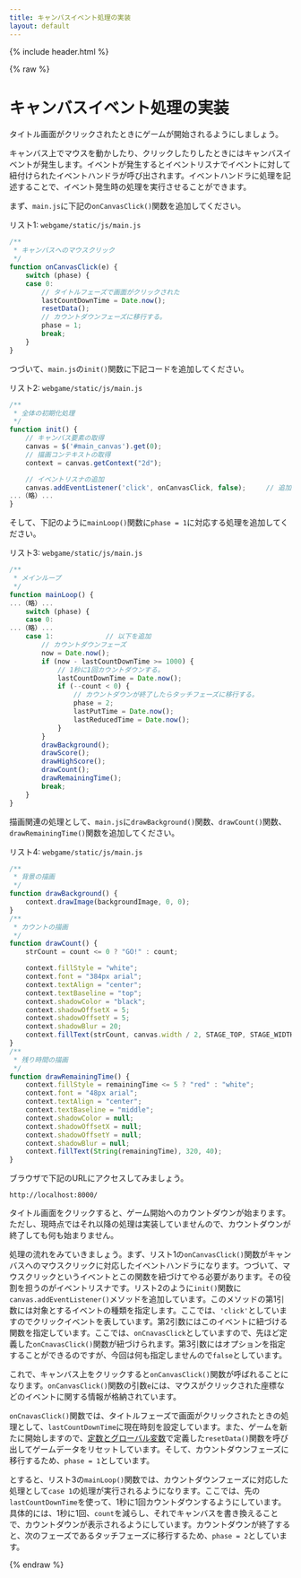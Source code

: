 ```yaml
---
title: キャンバスイベント処理の実装
layout: default
---
```


{% include header.html %}

{% raw %}

# キャンバスイベント処理の実装

タイトル画面がクリックされたときにゲームが開始されるようにしましょう。

キャンバス上でマウスを動かしたり、クリックしたりしたときにはキャンバスイベントが発生します。イベントが発生するとイベントリスナでイベントに対して紐付けられたイベントハンドラが呼び出されます。イベントハンドラに処理を記述することで、イベント発生時の処理を実行させることができます。

まず、`main.js`に下記の`onCanvasClick()`関数を追加してください。

リスト1: `webgame/static/js/main.js`
```js
/**
 * キャンバスへのマウスクリック
 */
function onCanvasClick(e) {
    switch (phase) {
    case 0:
	    // タイトルフェーズで画面がクリックされた
        lastCountDownTime = Date.now();
	    resetData();
	    // カウントダウンフェーズに移行する。
	    phase = 1;
	    break;
    }
}
```

つづいて、`main.js`の`init()`関数に下記コードを追加してください。

リスト2: `webgame/static/js/main.js`
```js
/**
 * 全体の初期化処理
 */
function init() {
    // キャンバス要素の取得
    canvas = $('#main_canvas').get(0);
    // 描画コンテキストの取得
    context = canvas.getContext("2d");

    // イベントリスナの追加
    canvas.addEventListener('click', onCanvasClick, false);     // 追加
...（略）...
}
```

そして、下記のように`mainLoop()`関数に`phase = 1`に対応する処理を追加してください。

リスト3: `webgame/static/js/main.js`
```js
/**
 * メインループ
 */
function mainLoop() {
...（略）...
    switch (phase) {
    case 0:
...（略）...
    case 1:             // 以下を追加
        // カウントダウンフェーズ
        now = Date.now();
        if (now - lastCountDownTime >= 1000) {
            // 1秒に1回カウントダウンする。
            lastCountDownTime = Date.now();
            if (--count < 0) {
                // カウントダウンが終了したらタッチフェーズに移行する。
                phase = 2;
                lastPutTime = Date.now();
                lastReducedTime = Date.now();
            }
        }
        drawBackground();
        drawScore();
        drawHighScore();
        drawCount();
        drawRemainingTime();
        break;
    }
}
```

描画関連の処理として、`main.js`に`drawBackground()`関数、`drawCount()`関数、`drawRemainingTime()`関数を追加してください。

リスト4: `webgame/static/js/main.js`
```js
/**
 * 背景の描画
 */
function drawBackground() {
    context.drawImage(backgroundImage, 0, 0);
}
/**
 * カウントの描画
 */
function drawCount() {
    strCount = count <= 0 ? "GO!" : count;

    context.fillStyle = "white";
    context.font = "384px arial";
    context.textAlign = "center";
    context.textBaseline = "top";
    context.shadowColor = "black";
    context.shadowOffsetX = 5;
    context.shadowOffsetY = 5;
    context.shadowBlur = 20;
    context.fillText(strCount, canvas.width / 2, STAGE_TOP, STAGE_WIDTH);
}
/**
 * 残り時間の描画
 */
function drawRemainingTime() {
    context.fillStyle = remainingTime <= 5 ? "red" : "white";
    context.font = "48px arial";
    context.textAlign = "center";
    context.textBaseline = "middle";
    context.shadowColor = null;
    context.shadowOffsetX = null;
    context.shadowOffsetY = null;
    context.shadowBlur = null;
    context.fillText(String(remainingTime), 320, 40);
}
```

ブラウザで下記のURLにアクセスしてみましょう。

`http://localhost:8000/`

タイトル画面をクリックすると、ゲーム開始へのカウントダウンが始まります。ただし、現時点ではそれ以降の処理は実装していませんので、カウントダウンが終了しても何も始まりません。

処理の流れをみていきましょう。まず、リスト1の`onCanvasClick()`関数がキャンバスへのマウスクリックに対応したイベントハンドラになります。つづいて、マウスクリックというイベントとこの関数を紐づけてやる必要があります。その役割を担うのがイベントリスナです。リスト2のように`init()`関数に`canvas.addEventListener()`メソッドを追加しています。このメソッドの第1引数には対象とするイベントの種類を指定します。ここでは、`'click'`としていますのでクリックイベントを表しています。第2引数にはこのイベントに紐づける関数を指定しています。ここでは、`onCnavasClick`としていますので、先ほど定義した`onCnavasClick()`関数が紐づけられます。第3引数にはオプションを指定することができるのですが、今回は何も指定しませんので`false`としています。

これで、キャンバス上をクリックすると`onCanvasClick()`関数が呼ばれることになります。`onCanvasClick()`関数の引数`e`には、マウスがクリックされた座標などのイベントに関する情報が格納されています。

`onCnavasClick()`関数では、タイトルフェーズで画面がクリックされたときの処理として、`lastCountDownTime`に現在時刻を設定しています。また、ゲームを新たに開始しますので、[定数とグローバル変数](18.md)で定義した`resetData()`関数を呼び出してゲームデータをリセットしています。そして、カウントダウンフェーズに移行するため、`phase = 1`としています。

とすると、リスト3の`mainLoop()`関数では、カウントダウンフェーズに対応した処理として`case 1`の処理が実行されるようになります。ここでは、先の`lastCountDownTime`を使って、1秒に1回カウントダウンするようにしています。具体的には、1秒に1回、`count`を減らし、それでキャンバスを書き換えることで、カウントダウンが表示されるようにしています。カウントダウンが終了すると、次のフェーズであるタッチフェーズに移行するため、`phase = 2`としています。

{% endraw %}
